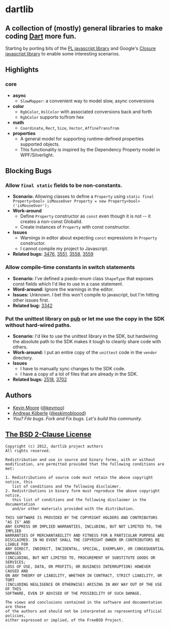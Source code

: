 # dartlib
## A collection of (mostly) general libraries to make coding [Dart](http://www.dartlang.org/) more fun.

Starting by porting bits of the [PL javascript library](https://github.com/thinkpixellab/pl) and Google's [Closure javascript library](https://developers.google.com/closure/library/) to enable some interesting scenarios.

## Highlights

### core
 * __async__
     * `SlowMapper`: a convenient way to model slow, async conversions
 * __color__
     * `RgbColor`, `HslColor` with associated conversions back and forth
     * `RgbColor` supports to/from hex
 * __math__
     * `Coordinate`, `Rect`, `Size`, `Vector`, `AffineTransfrom`
 * __properties__
     * A general model for supporting runtime-defined properties supported objects.
     * This functionality is inspired by the Dependency Property model in WPF/Silverlight.

## Blocking Bugs

### Allow `final static` fields to be non-constants.
  * __Scenario:__ Allowing classes to define a `Property` using `static final Property<bool> isMouseOver Property = new Property<bool>('isMouseOver');`
  * __Work-around__
      * Define `Property` constructor as `const` even though it is not -- it creates a non-const GlobalId.
      * Create instances of `Property` with const constructor.
  * __Issues__
      * Warnings in editor about expecting `const` expressions in `Property` constructor.
      * I cannot compile my project to Javascript.
  * __Related bugs:__
    [3476](http://code.google.com/p/dart/issues/detail?id=3476),
    [3551](http://code.google.com/p/dart/issues/detail?id=3551),
    [3558](http://code.google.com/p/dart/issues/detail?id=3558),
    [3559](http://code.google.com/p/dart/issues/detail?id=3559)

### Allow compile-time constants in switch statements
  * __Scenario:__ I've defined a psedo-enum class `ShapeType` that exposes const fields which I'd like to use in a case statement.
  * __Word-around:__ Ignore the warnings in the editor.
  * __Issues:__ Unknown. I bet this won't compile to javascript, but I'm hitting other issues first.
  * __Related bug:__ [3342](http://code.google.com/p/dart/issues/detail?id=3342)

### Put the unittest library on [pub](http://www.dartlang.org/docs/pub-package-manager/) or let me use the copy in the SDK without hard-wired paths.
  * __Scenario:__ I'd like to use the unittest library in the SDK, but hardwiring the absolute path to the SDK makes it tough to cleanly share code with others.
  * __Work-around:__ I put an entire copy of the `unittest` code in the `vendor` directory.
  * __Issues__
      * I have to manually sync changes to the SDK code.
      * I have a copy of a lot of files that are already in the SDK.
  * __Related bugs:__
    [2518](http://code.google.com/p/dart/issues/detail?id=2518),
    [3702](http://code.google.com/p/dart/issues/detail?id=3702)


## Authors
 * [Kevin Moore](https://github.com/kevmoo) ([@kevmoo](http://twitter.com/kevmoo))
 * [Andreas Köberle](https://github.com/eskimoblood) ([@eskimobloood](https://twitter.com/eskimobloood))
 * _You? File bugs. Fork and Fix bugs. Let's build this community._

## [The BSD 2-Clause License](http://www.opensource.org/licenses/bsd-license.php)

    Copyright (c) 2012, dartlib project authors
    All rights reserved.

    Redistribution and use in source and binary forms, with or without
    modification, are permitted provided that the following conditions are met:

    1. Redistributions of source code must retain the above copyright notice, this
       list of conditions and the following disclaimer.
    2. Redistributions in binary form must reproduce the above copyright notice,
       this list of conditions and the following disclaimer in the documentation
       and/or other materials provided with the distribution.

    THIS SOFTWARE IS PROVIDED BY THE COPYRIGHT HOLDERS AND CONTRIBUTORS "AS IS" AND
    ANY EXPRESS OR IMPLIED WARRANTIES, INCLUDING, BUT NOT LIMITED TO, THE IMPLIED
    WARRANTIES OF MERCHANTABILITY AND FITNESS FOR A PARTICULAR PURPOSE ARE
    DISCLAIMED. IN NO EVENT SHALL THE COPYRIGHT OWNER OR CONTRIBUTORS BE LIABLE FOR
    ANY DIRECT, INDIRECT, INCIDENTAL, SPECIAL, EXEMPLARY, OR CONSEQUENTIAL DAMAGES
    (INCLUDING, BUT NOT LIMITED TO, PROCUREMENT OF SUBSTITUTE GOODS OR SERVICES;
    LOSS OF USE, DATA, OR PROFITS; OR BUSINESS INTERRUPTION) HOWEVER CAUSED AND
    ON ANY THEORY OF LIABILITY, WHETHER IN CONTRACT, STRICT LIABILITY, OR TORT
    (INCLUDING NEGLIGENCE OR OTHERWISE) ARISING IN ANY WAY OUT OF THE USE OF THIS
    SOFTWARE, EVEN IF ADVISED OF THE POSSIBILITY OF SUCH DAMAGE.

    The views and conclusions contained in the software and documentation are those
    of the authors and should not be interpreted as representing official policies,
    either expressed or implied, of the FreeBSD Project.
